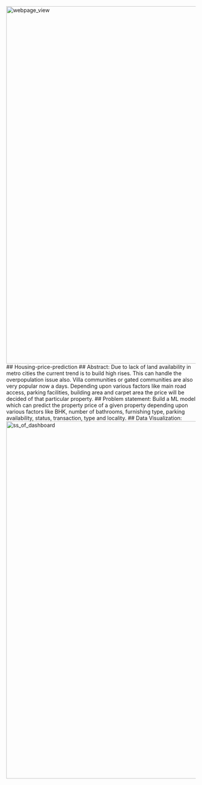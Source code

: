 <img width="950" alt="webpage_view" src="https://user-images.githubusercontent.com/103435606/177013973-32a4a1b8-e65f-4222-b675-43bcbd83165d.png">
## Housing-price-prediction
## Abstract:
Due to lack of land availability in metro cities the current trend is to build high rises. This can handle the overpopulation issue also. Villa communities or gated communities are also very popular now a days. Depending upon various factors like main road access, parking facilities, building area and carpet area the price will be decided of that particular property. 
## Problem statement:
Build a ML model which can predict the property price of a given property depending upon various factors like BHK, number of bathrooms, furnishing type, parking availability, status, transaction, type and locality.
## Data Visualization:
<img width="950" alt="ss_of_dashboard" src="https://user-images.githubusercontent.com/103435606/177013721-63d26c54-8dfa-4e0a-98f7-5f041451c3d6.png">

